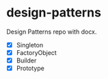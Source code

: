 # design-patterns
Design Patterns repo with docx.

- [x] Singleton 
- [x] FactoryObject
- [x] Builder
- [x] Prototype
